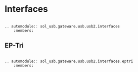 # Interfaces

```{eval-rst}

.. automodule:: sol_usb.gateware.usb.usb2.interfaces
	:members:

```

## EP-Tri


```{eval-rst}

.. automodule:: sol_usb.gateware.usb.usb2.interfaces.eptri
	:members:

```
